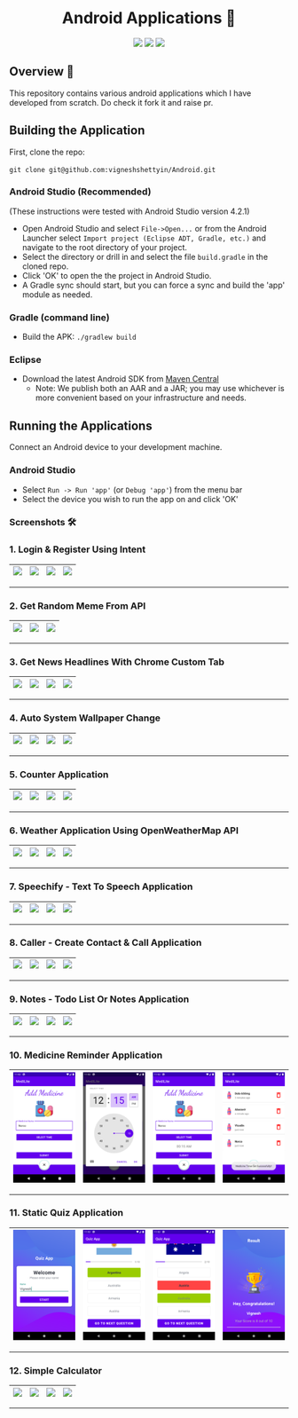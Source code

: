 <h1 align="center">Android Applications 📱</h1> 

<p align="center">
<img src="https://img.shields.io/badge/Built%20using-Android Studio-1f425f.svg">
<img src="https://travis-ci.org/fossasia/badge-magic-android.svg?branch=development">
<img src="https://img.shields.io/badge/Made%20with-Kotlin-1f425f.svg">
</p>

## Overview 📝
This repository contains various android applications which I have developed from scratch. Do check it fork it and raise pr.

## Building the Application

First, clone the repo:

`git clone git@github.com:vigneshshettyin/Android.git`

### Android Studio (Recommended)

(These instructions were tested with Android Studio version 4.2.1)

* Open Android Studio and select `File->Open...` or from the Android Launcher select `Import project (Eclipse ADT, Gradle, etc.)` and navigate to the root directory of your project.
* Select the directory or drill in and select the file `build.gradle` in the cloned repo.
* Click 'OK' to open the the project in Android Studio.
* A Gradle sync should start, but you can force a sync and build the 'app' module as needed.

### Gradle (command line)

* Build the APK: `./gradlew build`

### Eclipse

* Download the latest Android SDK from [Maven Central](http://repo1.maven.org/maven2/io/keen/keen-client-api-android)
  * Note: We publish both an AAR and a JAR; you may use whichever is more convenient based on your infrastructure and needs.


## Running the Applications

Connect an Android device to your development machine.

### Android Studio

* Select `Run -> Run 'app'` (or `Debug 'app'`) from the menu bar
* Select the device you wish to run the app on and click 'OK'

### Screenshots 🛠️

### 1. Login & Register Using Intent

|<img src="https://raw.githubusercontent.com/vigneshshettyin/Open-Source-Android/main/res/loginRegister/Screenshot_1621322801.png" width="100%"> |<img src="https://raw.githubusercontent.com/vigneshshettyin/Open-Source-Android/main/res/loginRegister/Screenshot_1621322812.png" width="100%">| <img src="https://raw.githubusercontent.com/vigneshshettyin/Open-Source-Android/main/res/loginRegister/Screenshot_1621322832.png" width="100%"> |<img src="https://raw.githubusercontent.com/vigneshshettyin/Open-Source-Android/main/res/loginRegister/Screenshot_1621322847.png" width="100%">|
|:-------------------------:|:-------------------------:|:-------------------------:|:-------------------------:|

<hr/>

### 2. Get Random Meme From API

|<img src="https://raw.githubusercontent.com/vigneshshettyin/Open-Source-Android/main/res/memeReddit/Screenshot_1621323068.png" width="100%"> |<img src="https://raw.githubusercontent.com/vigneshshettyin/Open-Source-Android/main/res/memeReddit/Screenshot_1621323076.png" width="100%">| <img src="https://raw.githubusercontent.com/vigneshshettyin/Open-Source-Android/main/res/memeReddit/Screenshot_1621323170.png" width="100%"> |
|:-------------------------:|:-------------------------:|:-------------------------:|

<hr/>

### 3. Get News Headlines With Chrome Custom Tab

|<img src="https://raw.githubusercontent.com/vigneshshettyin/Open-Source-Android/main/res/newsAPIBased/Screenshot_1621323392.png" width="100%"> |<img src="https://raw.githubusercontent.com/vigneshshettyin/Open-Source-Android/main/res/newsAPIBased/Screenshot_1621323439.png" width="100%">| <img src="https://raw.githubusercontent.com/vigneshshettyin/Open-Source-Android/main/res/newsAPIBased/Screenshot_1621323465.png" width="100%"> |<img src="https://raw.githubusercontent.com/vigneshshettyin/Open-Source-Android/main/res/newsAPIBased/Screenshot_1621323471.png" width="100%">|
|:-------------------------:|:-------------------------:|:-------------------------:|:-------------------------:|

<hr/>

### 4. Auto System Wallpaper Change

|<img src="https://raw.githubusercontent.com/vigneshshettyin/Open-Source-Android/main/res/imageAutoSet/Screenshot_1621337960.png" width="100%"> |<img src="https://raw.githubusercontent.com/vigneshshettyin/Open-Source-Android/main/res/imageAutoSet/Screenshot_1621337979.png" width="100%">| <img src="https://raw.githubusercontent.com/vigneshshettyin/Open-Source-Android/main/res/imageAutoSet/Screenshot_1621338050.png" width="100%"> |<img src="https://raw.githubusercontent.com/vigneshshettyin/Open-Source-Android/main/res/imageAutoSet/Screenshot_1621338065.png" width="100%">|
|:-------------------------:|:-------------------------:|:-------------------------:|:-------------------------:|

<hr/>


### 5. Counter Application

|<img src="https://raw.githubusercontent.com/vigneshshettyin/Open-Source-Android/main/res/counterApplication/Screenshot_1621514888.png" width="100%"> |<img src="https://raw.githubusercontent.com/vigneshshettyin/Open-Source-Android/main/res/counterApplication/Screenshot_1621514902.png" width="100%">| <img src="https://raw.githubusercontent.com/vigneshshettyin/Open-Source-Android/main/res/counterApplication/Screenshot_1621514906.png" width="100%"> |<img src="https://raw.githubusercontent.com/vigneshshettyin/Open-Source-Android/main/res/counterApplication/Screenshot_1621514912.png" width="100%">|
|:-------------------------:|:-------------------------:|:-------------------------:|:-------------------------:|

<hr/>

### 6. Weather Application Using OpenWeatherMap API

|<img src="https://raw.githubusercontent.com/vigneshshettyin/Open-Source-Android/main/res/getTempApp/Screenshot_1621608959.png" width="100%"> |<img src="https://raw.githubusercontent.com/vigneshshettyin/Open-Source-Android/main/res/getTempApp/Screenshot_1621608962.png" width="100%">| <img src="https://raw.githubusercontent.com/vigneshshettyin/Open-Source-Android/main/res/getTempApp/Screenshot_1621609012.png" width="100%"> |<img src="https://raw.githubusercontent.com/vigneshshettyin/Open-Source-Android/main/res/getTempApp/Screenshot_1621609019.png" width="100%">|
|:-------------------------:|:-------------------------:|:-------------------------:|:-------------------------:|

<hr/>


### 7. Speechify - Text To Speech Application 

|<img src="https://raw.githubusercontent.com/vigneshshettyin/Open-Source-Android/main/res/speechify/Screenshot_1621608391.png" width="100%"> |<img src="https://raw.githubusercontent.com/vigneshshettyin/Open-Source-Android/main/res/speechify/Screenshot_1621608409.png" width="100%">| <img src="https://raw.githubusercontent.com/vigneshshettyin/Open-Source-Android/main/res/speechify/Screenshot_1621608443.png" width="100%"> |<img src="https://raw.githubusercontent.com/vigneshshettyin/Open-Source-Android/main/res/speechify/Screenshot_1621608452.png" width="100%">|
|:-------------------------:|:-------------------------:|:-------------------------:|:-------------------------:|

<hr/>


### 8. Caller - Create Contact & Call Application 

|<img src="https://raw.githubusercontent.com/vigneshshettyin/Open-Source-Android/main/res/contactApp/Screenshot_1622020351.png" width="100%"> |<img src="https://raw.githubusercontent.com/vigneshshettyin/Open-Source-Android/main/res/contactApp/Screenshot_1622020928.png" width="100%">| <img src="https://raw.githubusercontent.com/vigneshshettyin/Open-Source-Android/main/res/contactApp/Screenshot_1622020936.png" width="100%"> |<img src="https://raw.githubusercontent.com/vigneshshettyin/Open-Source-Android/main/res/contactApp/Screenshot_1622020953.png" width="100%">|
|:-------------------------:|:-------------------------:|:-------------------------:|:-------------------------:|

<hr/>

### 9. Notes - Todo List Or Notes Application 

|<img src="https://raw.githubusercontent.com/vigneshshettyin/Open-Source-Android/main/res/notesApp/Screenshot_1623050291.png" width="100%"> |<img src="https://raw.githubusercontent.com/vigneshshettyin/Open-Source-Android/main/res/notesApp/Screenshot_1623050310.png" width="100%">| <img src="https://raw.githubusercontent.com/vigneshshettyin/Open-Source-Android/main/res/notesApp/Screenshot_1623050342.png" width="100%"> |<img src="https://raw.githubusercontent.com/vigneshshettyin/Open-Source-Android/main/res/notesApp/Screenshot_1623050346.png" width="100%">|
|:-------------------------:|:-------------------------:|:-------------------------:|:-------------------------:|

<hr/>

### 10. Medicine Reminder Application

|<img src="https://raw.githubusercontent.com/vigneshshettyin/Android/main/res/medicine/Screenshot_1623350624.png" width="100%"> |<img src="https://raw.githubusercontent.com/vigneshshettyin/Android/main/res/medicine/Screenshot_1623350647.png" width="100%">| <img src="https://raw.githubusercontent.com/vigneshshettyin/Android/main/res/medicine/Screenshot_1623350652.png" width="100%"> |<img src="https://raw.githubusercontent.com/vigneshshettyin/Android/main/res/medicine/Screenshot_1623350655.png" width="100%">|
|:-------------------------:|:-------------------------:|:-------------------------:|:-------------------------:|

<hr/>

### 11. Static Quiz Application

|<img src="https://raw.githubusercontent.com/vigneshshettyin/Android/main/res/quiz/Screenshot_1623480805.png" width="100%"> |<img src="https://raw.githubusercontent.com/vigneshshettyin/Android/main/res/quiz/Screenshot_1623480835.png" width="100%">| <img src="https://raw.githubusercontent.com/vigneshshettyin/Android/main/res/quiz/Screenshot_1623480844.png" width="100%"> |<img src="https://raw.githubusercontent.com/vigneshshettyin/Android/main/res/quiz/Screenshot_1623480886.png" width="100%">|
|:-------------------------:|:-------------------------:|:-------------------------:|:-------------------------:|

<hr/>

### 12. Simple Calculator

|<img src="https://raw.githubusercontent.com/vigneshshettyin/Open-Source-Android/main/res/notesApp/Screenshot_1623050291.png" width="100%"> |<img src="https://raw.githubusercontent.com/vigneshshettyin/Open-Source-Android/main/res/notesApp/Screenshot_1623050310.png" width="100%">| <img src="https://raw.githubusercontent.com/vigneshshettyin/Open-Source-Android/main/res/notesApp/Screenshot_1623050342.png" width="100%"> |<img src="https://raw.githubusercontent.com/vigneshshettyin/Open-Source-Android/main/res/notesApp/Screenshot_1623050346.png" width="100%">|
|:-------------------------:|:-------------------------:|:-------------------------:|:-------------------------:|

<hr/>

